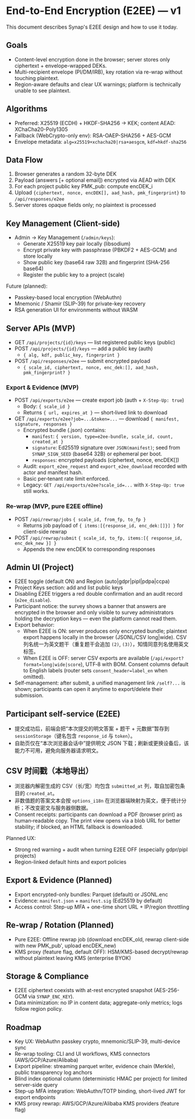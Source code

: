 # End-to-End Encryption (E2EE) — v1

This document describes Synap's E2EE design and how to use it today.

## Goals

- Content-level encryption done in the browser; server stores only ciphertext + envelope-wrapped DEKs.
- Multi-recipient envelope (PI/DM/IRB), key rotation via re-wrap without touching plaintext.
- Region-aware defaults and clear UX warnings; platform is technically unable to see plaintext.

## Algorithms

- Preferred: X25519 (ECDH) + HKDF-SHA256 → KEK; content AEAD: XChaCha20-Poly1305
- Fallback (WebCrypto-only env): RSA-OAEP-SHA256 + AES-GCM
- Envelope metadata: `alg=x25519+xchacha20|rsa+aesgcm`, `kdf=hkdf-sha256`

## Data Flow

1) Browser generates a random 32-byte DEK
2) Payload (answers [+ optional email]) encrypted via AEAD with DEK
3) For each project public key PMK_pub: compute encDEK_i
4) Upload `{ciphertext, nonce, encDEK[], aad_hash, pmk_fingerprint}` to `/api/responses/e2ee`
5) Server stores opaque fields only; no plaintext is processed

## Key Management (Client-side)

- Admin → Key Management (`/admin/keys`):
  - Generate X25519 key pair locally (libsodium)
  - Encrypt private key with passphrase (PBKDF2 + AES-GCM) and store locally
  - Show public key (base64 raw 32B) and fingerprint (SHA-256 base64)
  - Register the public key to a project (scale)

Future (planned):
- Passkey-based local encryption (WebAuthn)
- Mnemonic / Shamir (SLIP-39) for private-key recovery
- RSA generation UI for environments without WASM

## Server APIs (MVP)

- GET `/api/projects/{id}/keys` — list registered public keys (public)
- POST `/api/projects/{id}/keys` — add a public key (auth)
  - `{ alg, kdf, public_key, fingerprint }`
- POST `/api/responses/e2ee` — submit encrypted payload
  - `{ scale_id, ciphertext, nonce, enc_dek:[], aad_hash, pmk_fingerprint? }`

### Export & Evidence (MVP)

- POST `/api/exports/e2ee` — create export job (auth + `X-Step-Up: true`)
  - Body: `{ scale_id }`
  - Returns `{ url, expires_at }` — short‑lived link to download
- GET `/api/exports/e2ee?job=...&token=...` — download `{ manifest, signature, responses }`
  - Encrypted bundle (.json) contains:
    - `manifest`: `{ version, type=e2ee-bundle, scale_id, count, created_at }`
    - `signature`: Ed25519 signature over `JSON(manifest)`; seed from `SYNAP_SIGN_SEED` (base64 32B) or ephemeral per boot.
    - `responses`: encrypted payloads (ciphertext, nonce, encDEK[])
  - Audit: `export_e2ee_request` and `export_e2ee_download` recorded with actor and manifest hash.
  - Basic per‑tenant rate limit enforced.
  - Legacy: `GET /api/exports/e2ee?scale_id=...` with `X-Step-Up: true` still works.

### Re-wrap (MVP, pure E2EE offline)

- POST `/api/rewrap/jobs` `{ scale_id, from_fp, to_fp }`
  - Returns job payload of `{ items:[{response_id, enc_dek:[]}] }` for client-side rewrap
- POST `/api/rewrap/submit` `{ scale_id, to_fp, items:[{ response_id, enc_dek_new }] }`
  - Appends the new encDEK to corresponding responses

## Admin UI (Project)

- E2EE toggle (default ON) and Region (auto|gdpr|pipl|pdpa|ccpa)
- Project Keys section: add and list public keys
- Disabling E2EE triggers a red double confirmation and an audit record (`e2ee_disable`).
- Participant notice: the survey shows a banner that answers are encrypted in the browser and only visible to survey administrators holding the decryption keys — even the platform cannot read them.
- Export behavior:
  - When E2EE is ON: server produces only encrypted bundle; plaintext export happens locally in the browser (JSONL/CSV long|wide). CSV 列名统一为英文题干（重复题干会追加 `(2)`, `(3)`），知情同意列名使用英文标签。
  - When E2EE is OFF: server CSV exports are available (`/api/export?format=long|wide|score`), UTF‑8 with BOM. Consent columns default to English labels (router sets `consent_header=label_en` when omitted).
- Self‑management: after submit, a unified management link `/self?...` is shown; participants can open it anytime to export/delete their submission.

## Participant self‑service (E2EE)

- 提交成功后，前端会把“本次提交的明文答案 + 题干 + 元数据”暂存到 `sessionStorage`（键名包含 `response_id` 与 `token`）。
- 自助页仅在“本次浏览器会话中”提供明文 JSON 下载；刷新或更换设备后，该能力不可用，避免向服务器请求明文。

## CSV 时间戳（本地导出）

- 浏览器内解密生成的 CSV（长/宽）均包含 `submitted_at` 列，取自加密包条目的 `created_at`。
- 非数值题的答案文本会按 `options_i18n` 在浏览器端映射为英文，便于统计分析；不改变密文与服务器侧数据。
- Consent receipts: participants can download a PDF (browser print) as human‑readable copy. The print view opens via a blob URL for better stability; if blocked, an HTML fallback is downloaded.

Planned UX:
- Strong red warning + audit when turning E2EE OFF (especially gdpr/pipl projects)
- Region-linked default hints and export policies

## Export & Evidence (Planned)

- Export encrypted-only bundles: Parquet (default) or JSONL.enc
- Evidence: `manifest.json` + `manifest.sig` (Ed25519 by default)
- Access control: Step-up MFA + one-time short URL + IP/region throttling

## Re-wrap / Rotation (Planned)

- Pure E2EE: Offline rewrap job (download encDEK_old, rewrap client-side with new PMK_pub', upload encDEK_new)
- KMS proxy (feature flag, default OFF): HSM/KMS-based decrypt/rewrap without plaintext leaving KMS (enterprise BYOK)

## Storage & Compliance

- E2EE ciphertext coexists with at-rest encrypted snapshot (AES-256-GCM via `SYNAP_ENC_KEY`).
- Data minimization: no IP in content data; aggregate-only metrics; logs follow region policy.

## Roadmap

- Key UX: WebAuthn passkey crypto, mnemonic/SLIP-39, multi-device sync
- Re-wrap tooling: CLI and UI workflows, KMS connectors (AWS/GCP/Azure/Alibaba)
- Export pipeline: streaming parquet writer, evidence chain (Merkle), public transparency log anchors
- Blind index optional column (deterministic HMAC per project) for limited server-side query
- Step-up MFA integration: WebAuthn/TOTP binding, short-lived JWT for export endpoints
- KMS proxy rewrap: AWS/GCP/Azure/Alibaba KMS providers (feature flag)
